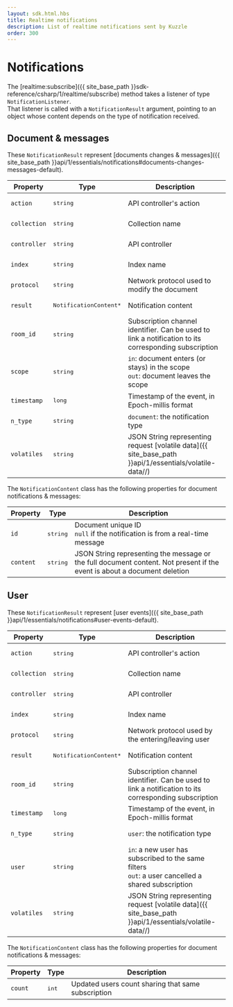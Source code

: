 ```yaml
---
layout: sdk.html.hbs
title: Realtime notifications
description: List of realtime notifications sent by Kuzzle
order: 300
---
```

# Notifications

The [realtime:subscribe]({{ site_base_path }}sdk-reference/csharp/1/realtime/subscribe) method takes a listener of type `NotificationListener`.  
That listener is called with a `NotificationResult` argument, pointing to an object whose content depends on the type of notification received.

## Document & messages

These `NotificationResult` represent [documents changes & messages]({{ site_base_path }}api/1/essentials/notifications#documents-changes-messages-default).

| Property | Type |Description       |
|--------------------|------|------------------|
| `action` | <pre>string</pre> | API controller's action  |
| `collection` | <pre>string</pre> | Collection name |
| `controller` | <pre>string</pre> | API controller  |
| `index` | <pre>string</pre> | Index name |
| `protocol` | <pre>string</pre> | Network protocol used to modify the document |
| `result` | <pre>NotificationContent\*</pre> | Notification content |
| `room_id` | <pre>string</pre> | Subscription channel identifier. Can be used to link a notification to its corresponding subscription |
| `scope` | <pre>string</pre> | `in`: document enters (or stays) in the scope<br/>`out`: document leaves the scope |
| `timestamp` | <pre>long</pre> | Timestamp of the event, in Epoch-millis format |
| `n_type` | <pre>string</pre> | `document`: the notification type |
| `volatiles` | <pre>string</pre> | JSON String representing request [volatile data]({{ site_base_path }}api/1/essentials/volatile-data//) |

The `NotificationContent` class has the following properties for document notifications & messages:

| Property | Type |Description       |
|--------------------|------|------------------|
| `id` | <pre>string</pre> | Document unique ID<br/>`null` if the notification is from a real-time message|
| `content` | <pre>string</pre> | JSON String representing the message or the full document content. Not present if the event is about a document deletion |

## User

These `NotificationResult` represent [user events]({{ site_base_path }}api/1/essentials/notifications#user-events-default).

| Property | Type |Description       |
|--------------------|------|------------------|
| `action` | <pre>string</pre> | API controller's action  |
| `collection` | <pre>string</pre> | Collection name |
| `controller` | <pre>string</pre> | API controller  |
| `index` | <pre>string</pre> | Index name |
| `protocol` | <pre>string</pre> | Network protocol used by the entering/leaving user |
| `result` | <pre>NotificationContent\*</pre> | Notification content |
| `room_id` | <pre>string</pre> | Subscription channel identifier. Can be used to link a notification to its corresponding subscription |
| `timestamp` | <pre>long</pre> | Timestamp of the event, in Epoch-millis format |
| `n_type` | <pre>string</pre> | `user`: the notification type |
| `user` | <pre>string</pre> | `in`: a new user has subscribed to the same filters<br/>`out`: a user cancelled a shared subscription |
| `volatiles` | <pre>string</pre> | JSON String representing request [volatile data]({{ site_base_path }}api/1/essentials/volatile-data//) |

The `NotificationContent` class has the following properties for document notifications & messages:

| Property | Type |Description       |
|--------------------|------|------------------|
| `count` | <pre>int</pre> |  Updated users count sharing that same subscription |
